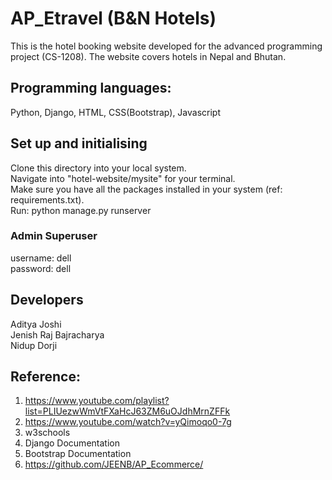 # AP_Etravel (B&N Hotels)
This is the hotel booking website developed for the advanced programming project (CS-1208). The website covers hotels in Nepal and Bhutan.

## Programming languages:

Python, Django, HTML, CSS(Bootstrap), Javascript

## Set up and initialising
Clone this directory into your local system.\
Navigate into "hotel-website/mysite" for your terminal.\
Make sure you have all the packages installed in your system (ref: requirements.txt).\
Run: python manage.py runserver

### Admin Superuser
username: dell\
password: dell

## Developers
Aditya Joshi \
Jenish Raj Bajracharya \
Nidup Dorji 

## Reference:
1. https://www.youtube.com/playlist?list=PLIUezwWmVtFXaHcJ63ZM6uOJdhMrnZFFk 
2. https://www.youtube.com/watch?v=yQimoqo0-7g 
3. w3schools 
4. Django Documentation 
5. Bootstrap Documentation 
6. https://github.com/JEENB/AP_Ecommerce/
